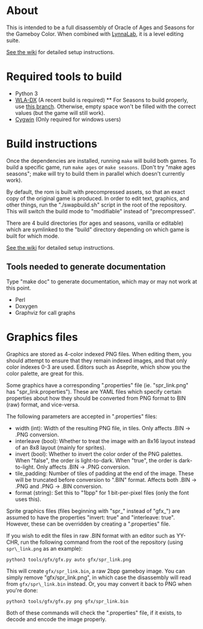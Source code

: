 # About

This is intended to be a full disassembly of Oracle of Ages and Seasons for the Gameboy
Color. When combined with [LynnaLab](https://github.com/drenn1/lynnalab), it is a level
editing suite.

[See the wiki](https://wiki.zeldahacking.net/oracle/Setting_up_ages-disasm) for detailed
setup instructions.


# Required tools to build

* Python 3
* [WLA-DX](https://github.com/vhelin/wla-dx) (A recent build is required)
** For Seasons to build properly, use [this branch](https://github.com/Drenn1/wla-dx/tree/emptyfill-banknumber). Otherwise, empty space won't be filled with the correct values (but the game will still work).
* [Cygwin](http://cygwin.com/install.html) (Only required for windows users)


# Build instructions

Once the dependencies are installed, running `make` will build both games. To build
a specific game, run `make ages` or `make seasons`. (Don't try "make ages seasons"; make
will try to build them in parallel which doesn't currently work).

By default, the rom is built with precompressed assets, so that an exact copy of the
original game is produced. In order to edit text, graphics, and other things, run the
"./swapbuild.sh" script in the root of the repository. This will switch the build mode to
"modifiable" instead of "precompressed".

There are 4 build directories (for ages and seasons, vanilla or editable) which are
symlinked to the "build" directory depending on which game is built for which mode.

[See the wiki](https://wiki.zeldahacking.net/oracle/Setting_up_ages-disasm) for detailed
setup instructions.


## Tools needed to generate documentation

Type "make doc" to generate documentation, which may or may not work at this point.

* Perl
* Doxygen
* Graphviz for call graphs


# Graphics files

Graphics are stored as 4-color indexed PNG files. When editing them, you should
attempt to ensure that they remain indexed images, and that only color indexes
0-3 are used. Editors such as Aseprite, which show you the color palette, are
great for this.

Some graphics have a corresponding ".properties" file (ie. "spr\_link.png" has
"spr\_link.properties"). These are YAML files which specify certain properties
about how they should be converted from PNG format to BIN (raw) format, and
vice-versa.

The following parameters are accepted in ".properties" files:

* width (int): Width of the resulting PNG file, in tiles. Only affects .BIN ->
  .PNG conversion.
* interleave (bool): Whether to treat the image with an 8x16 layout instead of
  an 8x8 layout (mainly for sprites).
* invert (bool): Whether to invert the color order of the PNG palettes. When
  "false", the order is light-to-dark. When "true", the order is dark-to-light.
  Only affects .BIN -> .PNG conversion.
* tile\_padding: Number of tiles of padding at the end of the image. These will
  be truncated before conversion to ".BIN" format. Affects both .BIN -> .PNG and
  .PNG -> .BIN conversion.
* format (string): Set this to "1bpp" for 1 bit-per-pixel files (only the font
  uses this).

Sprite graphics files (files beginning with "spr\_" instead of "gfx\_") are
assumed to have the properties "invert: true" and "interleave: true". However,
these can be overridden by creating a ".properties" file.

If you wish to edit the files in raw .BIN format with an editor such as YY-CHR,
run the following command from the root of the repository (using `spr\_link.png`
as an example):

```
python3 tools/gfx/gfx.py auto gfx/spr_link.png
```

This will create `gfx/spr_link.bin`, a raw 2bpp gameboy image. You can simply
remove "gfx/spr\_link.png", in which case the disassembly will read from
`gfx/spr\_link.bin` instead. Or, you may convert it back to PNG when you're
done:

```
python3 tools/gfx/gfx.py png gfx/spr_link.bin
```

Both of these commands will check the ".properties" file, if it exists, to
decode and encode the image properly.
